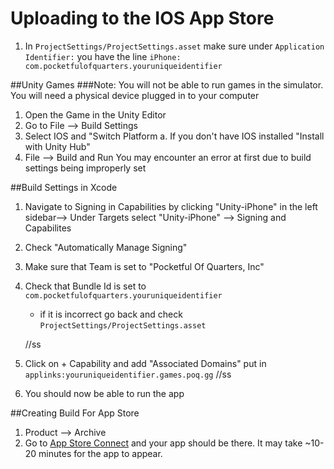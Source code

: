# Uploading to the IOS App Store

1. In `ProjectSettings/ProjectSettings.asset` make sure under `Application
   Identifier:` you have the line `iPhone:
   com.pocketfulofquarters.youruniqueidentifier`

##Unity Games ###Note: You will not be able to run games in the simulator. You
will need a physical device plugged in to your computer
1. Open the Game in the Unity Editor
2. Go to File --> Build Settings
3. Select IOS and "Switch Platform a. If you don't have IOS installed "Install
    with Unity Hub"
4. File --> Build and Run You may encounter an error at first due to build
settings being improperly set

##Build Settings in Xcode
1. Navigate to Signing in Capabilities by clicking "Unity-iPhone" in the left
   sidebar--> Under Targets select "Unity-iPhone" --> Signing and Capabilites
2. Check "Automatically Manage Signing"
3. Make sure that Team is set to "Pocketful Of Quarters, Inc"
4. Check that Bundle Id is set to `com.pocketfulofquarters.youruniqueidentifier`
    - if it is incorrect go back and check
      `ProjectSettings/ProjectSettings.asset`

    //ss
5. Click on + Capability and add "Associated Domains" put in
    `applinks:youruniqueidentifier.games.poq.gg` //ss
6. You should now be able to run the app

##Creating Build For App Store
1. Product --> Archive
2. Go to [App Store Connect](https://appstoreconnect.apple.com/apps) and your
   app should be there. It may take ~10-20 minutes for the app to appear.
